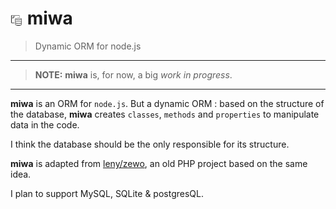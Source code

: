 # <img alt="" src="./miwa.svg" height="20" style="vertical-align:middle;" /> miwa

> Dynamic ORM for node.js

* * *

> **NOTE:** **miwa** is, for now, a big _work in progress_.

* * *

**miwa** is an ORM for `node.js`. But a dynamic ORM : based on the structure of the database, **miwa** creates `classes`, `methods` and `properties` to manipulate data in the code.

I think the database should be the only responsible for its structure.

**miwa** is adapted from [leny/zewo](http://github.com/leny/zewo), an old PHP project based on the same idea.

I plan to support MySQL, SQLite & postgresQL.
